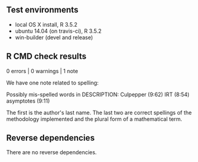 ## Test environments
* local OS X install, R 3.5.2
* ubuntu 14.04 (on travis-ci), R 3.5.2
* win-builder (devel and release)

## R CMD check results

0 errors | 0 warnings | 1 note

We have one note related to spelling:

Possibly mis-spelled words in DESCRIPTION:
  Culpepper (9:62)
  IRT (8:54)
  asymptotes (9:11)

The first is the author's last name. The last two are correct spellings of
the methodology implemented and the plural form of a mathematical term.

## Reverse dependencies

There are no reverse dependencies.
